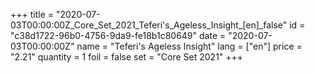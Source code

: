 +++
title = "2020-07-03T00:00:00Z_Core_Set_2021_Teferi's_Ageless_Insight_[en]_false"
id = "c38d1722-96b0-4756-9da9-fe18b1c80649"
date = "2020-07-03T00:00:00Z"
name = "Teferi's Ageless Insight"
lang = ["en"]
price = "2.21"
quantity = 1
foil = false
set = "Core Set 2021"
+++
